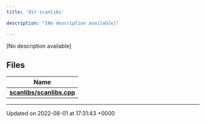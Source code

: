 ```yaml
---
title: 'dir scanlibs'

description: "[No description available]"

---
```







[No description available]

## Files

| Name           |
| -------------- |
| **[scanlibs/scanlibs.cpp](/documentation/code/darkbit_developmentfiles/scanlibs_8cpp/#file-scanlibs.cpp)**  |






-------------------------------

Updated on 2022-08-01 at 17:31:43 +0000
